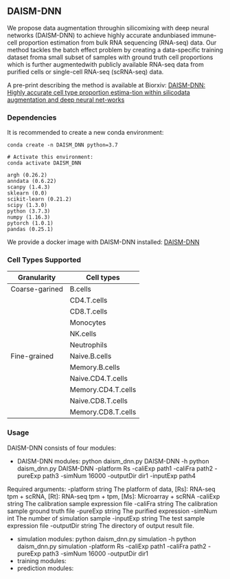 ## DAISM-DNN

We propose data augmentation throughin silicomixing with deep neural networks (DAISM-DNN) to achieve highly accurate andunbiased  immune-cell  proportion  estimation  from  bulk  RNA  sequencing  (RNA-seq)  data. Our method tackles the batch effect problem by creating a data-specific training dataset froma small subset of samples with ground truth cell proportions which is further augmentedwith  publicly  available  RNA-seq  data  from  purified  cells  or  single-cell  RNA-seq  (scRNA-seq) data.

A pre-print describing the method is available at Biorxiv:
 [DAISM-DNN: Highly accurate cell type proportion estima-tion within silicodata augmentation and deep neural net-works](https://www.biorxiv.org/content/10.1101/2020.03.26.009308v2)
 
 ### Dependencies
 It is recommended to create a new conda environment:
 ```
 conda create -n DAISM_DNN python=3.7

# Activate this environment:
conda activate DAISM_DNN
 ```
 ```
argh (0.26.2) 
anndata (0.6.22)
scanpy (1.4.3)
sklearn (0.0)
scikit-learn (0.21.2)
scipy (1.3.0)
python (3.7.3)
numpy (1.16.3)
pytorch (1.0.1)
pandas (0.25.1)
```
We provide a docker image with DAISM-DNN installed:
[DAISM-DNN]()

### Cell Types Supported

|Granularity|Cell types|
|---|---|
|Coarse-garined|B.cells|
||CD4.T.cells|
||CD8.T.cells|
||Monocytes|
||NK.cells|
||Neutrophils|
|Fine-grained|Naive.B.cells|
||Memory.B.cells|
||Naive.CD4.T.cells|
||Memory.CD4.T.cells|
||Naive.CD8.T.cells|
||Memory.CD8.T.cells|

### Usage
DAISM-DNN consists of four modules:

- DAISM-DNN modules: 
python daism_dnn.py DAISM-DNN -h
python daism_dnn.py DAISM-DNN -platform Rs -caliExp path1 -caliFra path2 -pureExp path3 -simNum 16000 -outputDir dir1 -inputExp path4

Required arguments:
-platform    string    The platform of data, [Rs]: RNA-seq tpm + scRNA, [Rt]: RNA-seq tpm + tpm,
                        [Ms]: Microarray + scRNA
-caliExp     string   The calibration sample expression file
-caliFra     string   The calibration sample ground truth file
-pureExp     string   The purified expression
-simNum      int      The number of simulation sample
-inputExp    string   The test sample expression file
-outputDir   string   The directory of output result file.

- simulation modules:
python daism_dnn.py simulation -h
python daism_dnn.py simulation -platform Rs -caliExp path1 -caliFra path2 -pureExp path3 -simNum 16000 -outputDir dir1
- training modules:
- prediction modules:


